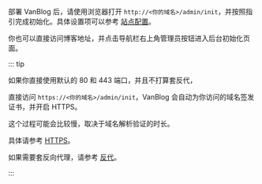 
部署 VanBlog 后，请使用浏览器打开 `http://<你的域名>/admin/init`，并按照指引完成初始化。具体设置项可以参考 [站点配置](/features/config.md)。

你也可以直接访问博客地址，并点击导航栏右上角管理员按钮进入后台初始化页面。


::: tip

如果你直接使用默认的 80 和 443 端口，并且不打算套反代，

直接访问 `https://<你的域名>/admin/init`，VanBlog 会自动为你访问的域名签发证书，并开启 HTTPS。

这个过程可能会比较慢，取决于域名解析验证的时长。

具体请参考 [HTTPS](/advanced/https.md)。

如果需要套反向代理，请参考 [反代](/reference/reverse-proxy.md)。

:::

